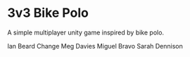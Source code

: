 # 3v3 Bike Polo

A simple multiplayer unity game inspired by bike polo.

Ian Beard Change 
Meg Davies
Miguel Bravo
Sarah Dennison
